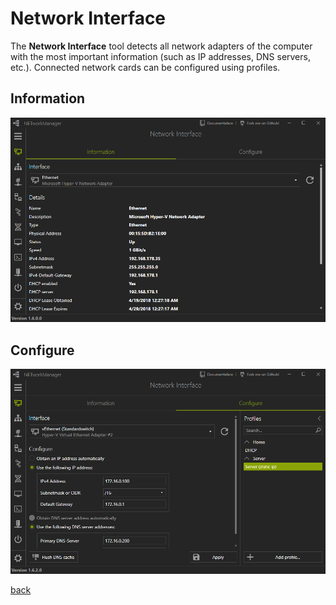 # Network Interface

The **Network Interface** tool detects all network adapters of the computer with the most important information (such as IP addresses, DNS servers, etc.). Connected network cards can be configured using profiles.

## Information

![NetworkInterface_Information](../../_images/NetworkInterface_Information.png)

## Configure

![NetworkInterface_Configure](../../_images/NetworkInterface_Configure.png)

[back](../README.md)
